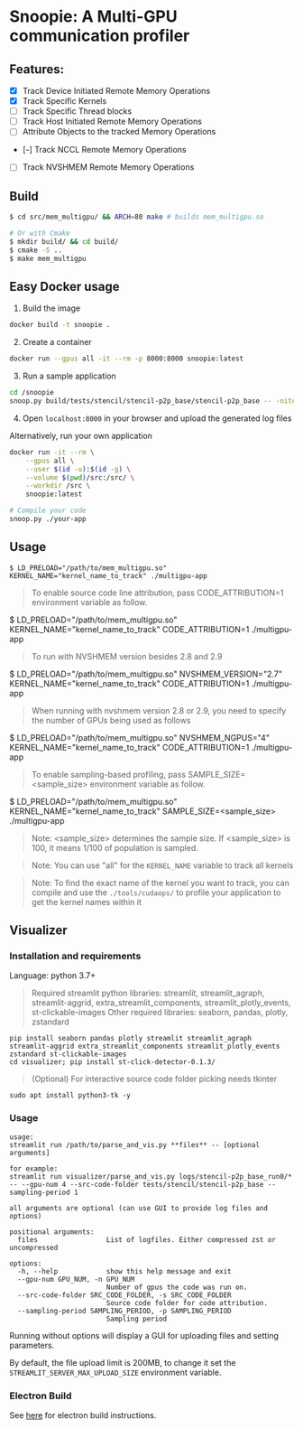 # Snoopie: A Multi-GPU communication profiler

## Features:
* [x] Track Device Initiated Remote Memory Operations
* [X] Track Specific Kernels
* [ ] Track Specific Thread blocks
* [ ] Track Host Initiated Remote Memory Operations
* [ ] Attribute Objects to the tracked Memory Operations
* [-] Track NCCL Remote Memory Operations
* [ ] Track NVSHMEM Remote Memory Operations

## Build

```bash
$ cd src/mem_multigpu/ && ARCH=80 make # builds mem_multigpu.so

# Or with Cmake
$ mkdir build/ && cd build/
$ cmake -S ..
$ make mem_multigpu
```
## Easy Docker usage
1. Build the image
```bash
docker build -t snoopie .
```

2. Create a container
```bash
docker run --gpus all -it --rm -p 8000:8000 snoopie:latest
```

3. Run a sample application
```bash
cd /snoopie
snoop.py build/tests/stencil/stencil-p2p_base/stencil-p2p_base -- -niter 1
```

4. Open `localhost:8000` in your browser and upload the generated log files

Alternatively, run your own application
```bash
docker run -it --rm \
	--gpus all \
	--user $(id -u):$(id -g) \
	--volume $(pwd)/src:/src/ \
	--workdir /src \
	snoopie:latest

# Compile your code
snoop.py ./your-app
```
## Usage

```
$ LD_PRELOAD="/path/to/mem_multigpu.so" KERNEL_NAME="kernel_name_to_track" ./multigpu-app
```
> To enable source code line attribution, pass CODE_ATTRIBUTION=1 environment variable as follow.

$ LD_PRELOAD="/path/to/mem_multigpu.so" KERNEL_NAME="kernel_name_to_track" CODE_ATTRIBUTION=1 ./multigpu-app

> To run with NVSHMEM version besides 2.8 and 2.9

$ LD_PRELOAD="/path/to/mem_multigpu.so" NVSHMEM_VERSION="2.7" KERNEL_NAME="kernel_name_to_track" CODE_ATTRIBUTION=1 ./multigpu-app

> When running with nvshmem version 2.8 or 2.9, you need to specify the number of GPUs being used as follows

$ LD_PRELOAD="/path/to/mem_multigpu.so" NVSHMEM_NGPUS="4" KERNEL_NAME="kernel_name_to_track" CODE_ATTRIBUTION=1 ./multigpu-app

> To enable sampling-based profiling, pass SAMPLE_SIZE=<sample_size> environment variable as follow.

$ LD_PRELOAD="/path/to/mem_multigpu.so" KERNEL_NAME="kernel_name_to_track" SAMPLE_SIZE=<sample_size> ./multigpu-app

> Note: <sample_size> determines the sample size. If <sample_size> is 100, it means 1/100 of population is sampled.

> Note: You can use "all" for the `KERNEL_NAME` variable to track all kernels


> Note: To find the exact name of the kernel you want to track, you can compile
> and use the `./tools/cudaops/` to profile your application to get the kernel
> names within it

## Visualizer

### Installation and requirements

Language: python 3.7+
> Required streamlit python libraries: streamlit, streamlit_agraph, streamlit-aggrid,
>                                      extra_streamlit_components, streamlit_plotly_events, st-clickable-images
> Other required libraries: seaborn, pandas, plotly, zstandard
```
pip install seaborn pandas plotly streamlit streamlit_agraph streamlit-aggrid extra_streamlit_components streamlit_plotly_events zstandard st-clickable-images
cd visualizer; pip install st-click-detector-0.1.3/
```
> (Optional) For interactive source code folder picking needs tkinter
```
sudo apt install python3-tk -y
```

### Usage
```
usage:
streamlit run /path/to/parse_and_vis.py **files** -- [optional arguments]

for example:
streamlit run visualizer/parse_and_vis.py logs/stencil-p2p_base_run0/* -- --gpu-num 4 --src-code-folder tests/stencil/stencil-p2p_base --sampling-period 1

all arguments are optional (can use GUI to provide log files and options)

positional arguments:
  files                 List of logfiles. Either compressed zst or uncompressed

options:
  -h, --help            show this help message and exit
  --gpu-num GPU_NUM, -n GPU_NUM
                        Number of gpus the code was run on.
  --src-code-folder SRC_CODE_FOLDER, -s SRC_CODE_FOLDER
                        Source code folder for code attribution.
  --sampling-period SAMPLING_PERIOD, -p SAMPLING_PERIOD
                        Sampling period
```

Running without options will display a GUI for uploading files and setting parameters.

By default, the file upload limit is 200MB, to change it set the `STREAMLIT_SERVER_MAX_UPLOAD_SIZE` environment variable.

### Electron Build

See [here](./electron_builder) for electron build instructions.
